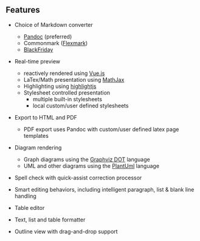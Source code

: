 ## Features 

+ Choice of Markdown converter
    - [Pandoc](https://pandoc.org) (preferred)
    - Commonmark ([Flexmark](https://github.com/vsch/flexmark-java))
    - [BlackFriday](https://github.com/russross/blackfriday)
+ Real-time preview
    - reactively rendered using [Vue.js](https://vuejs.org/)
    - LaTex/Math presentation using [MathJax](https://www.mathjax.org/)
    - Highlighting using [highlightjs](https://highlightjs.org/)
    - Stylesheet controlled presentation
        + multiple built-in stylesheets
        + local custom/user defined stylesheets
+ Export to HTML and PDF
    - PDF export uses Pandoc with custom/user defined latex page templates
 
+ Diagram rendering
    - Graph diagrams using the [Graphviz DOT](http://www.graphviz.org/) language
    - UML and other diagrams using the [PlantUml](http://www.graphviz.org/) language
+ Spell check with quick-assist correction processor
+ Smart editing behaviors, including intelligent paragraph, list & blank line handling
+ Table editor
+ Text, list and table formatter
+ Outline view with drag-and-drop support